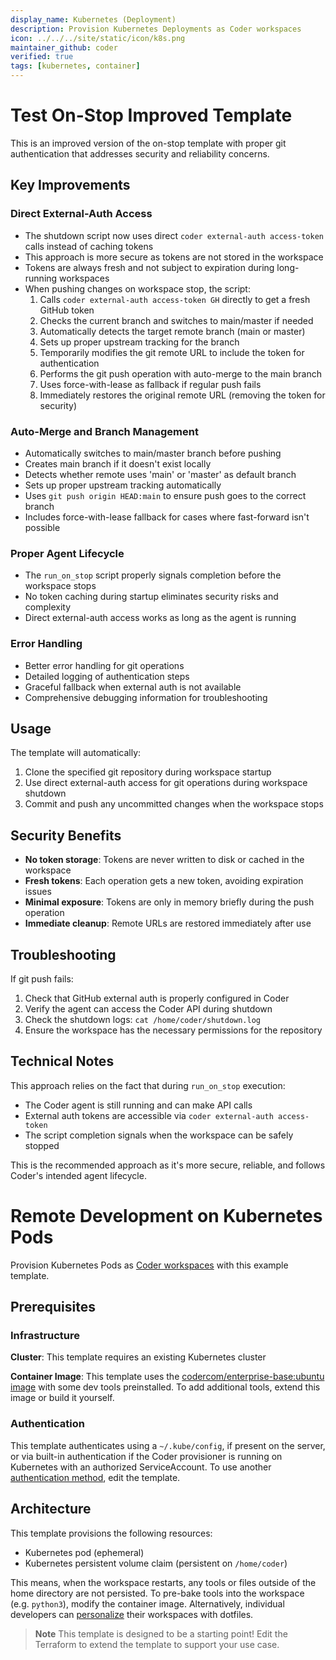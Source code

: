 ```yaml
---
display_name: Kubernetes (Deployment)
description: Provision Kubernetes Deployments as Coder workspaces
icon: ../../../site/static/icon/k8s.png
maintainer_github: coder
verified: true
tags: [kubernetes, container]
---
```


# Test On-Stop Improved Template

This is an improved version of the on-stop template with proper git authentication that addresses security and reliability concerns.

## Key Improvements

### Direct External-Auth Access
- The shutdown script now uses direct `coder external-auth access-token` calls instead of caching tokens
- This approach is more secure as tokens are not stored in the workspace
- Tokens are always fresh and not subject to expiration during long-running workspaces
- When pushing changes on workspace stop, the script:
  1. Calls `coder external-auth access-token GH` directly to get a fresh GitHub token
  2. Checks the current branch and switches to main/master if needed
  3. Automatically detects the target remote branch (main or master)
  4. Sets up proper upstream tracking for the branch
  5. Temporarily modifies the git remote URL to include the token for authentication
  6. Performs the git push operation with auto-merge to the main branch
  7. Uses force-with-lease as fallback if regular push fails
  8. Immediately restores the original remote URL (removing the token for security)

### Auto-Merge and Branch Management
- Automatically switches to main/master branch before pushing
- Creates main branch if it doesn't exist locally
- Detects whether remote uses 'main' or 'master' as default branch
- Sets up proper upstream tracking automatically
- Uses `git push origin HEAD:main` to ensure push goes to the correct branch
- Includes force-with-lease fallback for cases where fast-forward isn't possible

### Proper Agent Lifecycle
- The `run_on_stop` script properly signals completion before the workspace stops
- No token caching during startup eliminates security risks and complexity
- Direct external-auth access works as long as the agent is running

### Error Handling
- Better error handling for git operations
- Detailed logging of authentication steps
- Graceful fallback when external auth is not available
- Comprehensive debugging information for troubleshooting

## Usage

The template will automatically:
1. Clone the specified git repository during workspace startup
2. Use direct external-auth access for git operations during workspace shutdown
3. Commit and push any uncommitted changes when the workspace stops

## Security Benefits

- **No token storage**: Tokens are never written to disk or cached in the workspace
- **Fresh tokens**: Each operation gets a new token, avoiding expiration issues
- **Minimal exposure**: Tokens are only in memory briefly during the push operation
- **Immediate cleanup**: Remote URLs are restored immediately after use

## Troubleshooting

If git push fails:
1. Check that GitHub external auth is properly configured in Coder
2. Verify the agent can access the Coder API during shutdown
3. Check the shutdown logs: `cat /home/coder/shutdown.log`
4. Ensure the workspace has the necessary permissions for the repository

## Technical Notes

This approach relies on the fact that during `run_on_stop` execution:
- The Coder agent is still running and can make API calls
- External auth tokens are accessible via `coder external-auth access-token`
- The script completion signals when the workspace can be safely stopped

This is the recommended approach as it's more secure, reliable, and follows Coder's intended agent lifecycle.

# Remote Development on Kubernetes Pods

Provision Kubernetes Pods as [Coder workspaces](https://coder.com/docs/workspaces) with this example template.

<!-- TODO: Add screenshot -->

## Prerequisites

### Infrastructure

**Cluster**: This template requires an existing Kubernetes cluster

**Container Image**: This template uses the [codercom/enterprise-base:ubuntu image](https://github.com/coder/enterprise-images/tree/main/images/base) with some dev tools preinstalled. To add additional tools, extend this image or build it yourself.

### Authentication

This template authenticates using a `~/.kube/config`, if present on the server, or via built-in authentication if the Coder provisioner is running on Kubernetes with an authorized ServiceAccount. To use another [authentication method](https://registry.terraform.io/providers/hashicorp/kubernetes/latest/docs#authentication), edit the template.

## Architecture

This template provisions the following resources:

- Kubernetes pod (ephemeral)
- Kubernetes persistent volume claim (persistent on `/home/coder`)

This means, when the workspace restarts, any tools or files outside of the home directory are not persisted. To pre-bake tools into the workspace (e.g. `python3`), modify the container image. Alternatively, individual developers can [personalize](https://coder.com/docs/dotfiles) their workspaces with dotfiles.

> **Note**
> This template is designed to be a starting point! Edit the Terraform to extend the template to support your use case.
